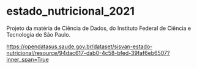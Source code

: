 # estado_nutricional_2021
Projeto da matéria de Ciência de Dados, do Instituto Federal de Ciência e Tecnologia de São Paulo.


https://opendatasus.saude.gov.br/dataset/sisvan-estado-nutricional/resource/94dac617-dab0-4c58-bfed-39faf6eb6507?inner_span=True

